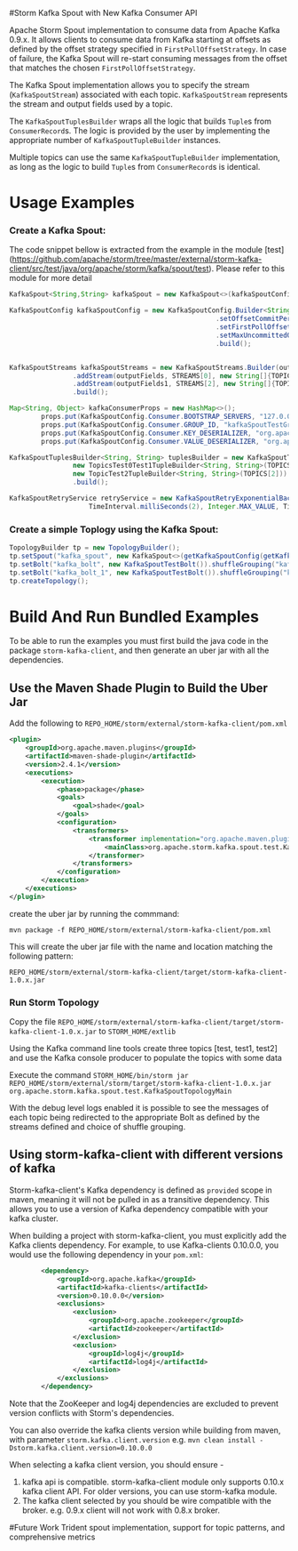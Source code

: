 #Storm Kafka Spout with New Kafka Consumer API

Apache Storm Spout implementation to consume data from Apache Kafka 0.9.x. It allows 
clients to consume data from Kafka starting at offsets as defined by the offset strategy specified in `FirstPollOffsetStrategy`. 
In case of failure, the Kafka Spout will re-start consuming messages from the offset that matches the chosen `FirstPollOffsetStrategy`.

The Kafka Spout implementation allows you to specify the stream (`KafkaSpoutStream`) associated with each topic. `KafkaSpoutStream` represents the stream and output fields used by a topic.

The `KafkaSpoutTuplesBuilder` wraps all the logic that builds `Tuple`s from `ConsumerRecord`s. The logic is provided by the user by implementing the appropriate number of `KafkaSpoutTupleBuilder` instances.

Multiple topics can use the same `KafkaSpoutTupleBuilder` implementation, as long as the logic to build `Tuple`s from `ConsumerRecord`s is identical.

# Usage Examples

### Create a Kafka Spout:

The code snippet bellow is extracted from the example in the module [test] (https://github.com/apache/storm/tree/master/external/storm-kafka-client/src/test/java/org/apache/storm/kafka/spout/test). Please refer to this module for more detail

```java
KafkaSpout<String,String> kafkaSpout = new KafkaSpout<>(kafkaSpoutConfig);

KafkaSpoutConfig kafkaSpoutConfig = new KafkaSpoutConfig.Builder<String, String>(kafkaConsumerProps, kafkaSpoutStreams, tuplesBuilder, retryService)
                                                    .setOffsetCommitPeriodMs(10_000)
                                                    .setFirstPollOffsetStrategy(EARLIEST)
                                                    .setMaxUncommittedOffsets(250)
                                                    .build();


KafkaSpoutStreams kafkaSpoutStreams = new KafkaSpoutStreams.Builder(outputFields, STREAMS[0], new String[]{TOPICS[0], TOPICS[1]})
                .addStream(outputFields, STREAMS[0], new String[]{TOPICS[2]})  // contents of topic test2 sent to test_stream
                .addStream(outputFields1, STREAMS[2], new String[]{TOPICS[2]})  // contents of topic test2 sent to test2_stream
                .build();

Map<String, Object> kafkaConsumerProps = new HashMap<>();
        props.put(KafkaSpoutConfig.Consumer.BOOTSTRAP_SERVERS, "127.0.0.1:9092");
        props.put(KafkaSpoutConfig.Consumer.GROUP_ID, "kafkaSpoutTestGroup");
        props.put(KafkaSpoutConfig.Consumer.KEY_DESERIALIZER, "org.apache.kafka.common.serialization.StringDeserializer");
        props.put(KafkaSpoutConfig.Consumer.VALUE_DESERIALIZER, "org.apache.kafka.common.serialization.StringDeserializer");

KafkaSpoutTuplesBuilder<String, String> tuplesBuilder = new KafkaSpoutTuplesBuilder.Builder<>(
                new TopicsTest0Test1TupleBuilder<String, String>(TOPICS[0], TOPICS[1]),
                new TopicTest2TupleBuilder<String, String>(TOPICS[2]))
                .build();

KafkaSpoutRetryService retryService = new KafkaSpoutRetryExponentialBackoff(new TimeInterval(500, TimeUnit.MICROSECONDS),
                    TimeInterval.milliSeconds(2), Integer.MAX_VALUE, TimeInterval.seconds(10));
```
 
### Create a simple Toplogy using the Kafka Spout:

```java
TopologyBuilder tp = new TopologyBuilder();
tp.setSpout("kafka_spout", new KafkaSpout<>(getKafkaSpoutConfig(getKafkaSpoutStreams())), 1);
tp.setBolt("kafka_bolt", new KafkaSpoutTestBolt()).shuffleGrouping("kafka_spout", STREAMS[0]);
tp.setBolt("kafka_bolt_1", new KafkaSpoutTestBolt()).shuffleGrouping("kafka_spout", STREAMS[2]);
tp.createTopology();
```

# Build And Run Bundled Examples  
To be able to run the examples you must first build the java code in the package `storm-kafka-client`, 
and then generate an uber jar with all the dependencies.

## Use the Maven Shade Plugin to Build the Uber Jar

Add the following to `REPO_HOME/storm/external/storm-kafka-client/pom.xml`
```xml
<plugin>
    <groupId>org.apache.maven.plugins</groupId>
    <artifactId>maven-shade-plugin</artifactId>
    <version>2.4.1</version>
    <executions>
        <execution>
            <phase>package</phase>
            <goals>
                <goal>shade</goal>
            </goals>
            <configuration>
                <transformers>
                    <transformer implementation="org.apache.maven.plugins.shade.resource.ManifestResourceTransformer">
                        <mainClass>org.apache.storm.kafka.spout.test.KafkaSpoutTopologyMain</mainClass>
                    </transformer>
                </transformers>
            </configuration>
        </execution>
    </executions>
</plugin>
```

create the uber jar by running the commmand:

`mvn package -f REPO_HOME/storm/external/storm-kafka-client/pom.xml`

This will create the uber jar file with the name and location matching the following pattern:
 
`REPO_HOME/storm/external/storm-kafka-client/target/storm-kafka-client-1.0.x.jar`

### Run Storm Topology

Copy the file `REPO_HOME/storm/external/storm-kafka-client/target/storm-kafka-client-1.0.x.jar` to `STORM_HOME/extlib`

Using the Kafka command line tools create three topics [test, test1, test2] and use the Kafka console producer to populate the topics with some data 

Execute the command `STORM_HOME/bin/storm jar REPO_HOME/storm/external/storm/target/storm-kafka-client-1.0.x.jar org.apache.storm.kafka.spout.test.KafkaSpoutTopologyMain`

With the debug level logs enabled it is possible to see the messages of each topic being redirected to the appropriate Bolt as defined 
by the streams defined and choice of shuffle grouping.   

## Using storm-kafka-client with different versions of kafka

Storm-kafka-client's Kafka dependency is defined as `provided` scope in maven, meaning it will not be pulled in
as a transitive dependency. This allows you to use a version of Kafka dependency compatible with your kafka cluster.

When building a project with storm-kafka-client, you must explicitly add the Kafka clients dependency. For example, to
use Kafka-clients 0.10.0.0, you would use the following dependency in your `pom.xml`:

```xml
        <dependency>
            <groupId>org.apache.kafka</groupId>
            <artifactId>kafka-clients</artifactId>
            <version>0.10.0.0</version>
            <exclusions>
                <exclusion>
                    <groupId>org.apache.zookeeper</groupId>
                    <artifactId>zookeeper</artifactId>
                </exclusion>
                <exclusion>
                    <groupId>log4j</groupId>
                    <artifactId>log4j</artifactId>
                </exclusion>
            </exclusions>
        </dependency>
```

Note that the ZooKeeper and log4j dependencies are excluded to prevent version conflicts with Storm's dependencies.

You can also override the kafka clients version while building from maven, with parameter `storm.kafka.client.version`
e.g. `mvn clean install -Dstorm.kafka.client.version=0.10.0.0`

When selecting a kafka client version, you should ensure - 
 1. kafka api is compatible. storm-kafka-client module only supports 0.10.x kafka client API. For older versions,
 you can use storm-kafka module.  
 2. The kafka client selected by you should be wire compatible with the broker. e.g. 0.9.x client will not work with 
 0.8.x broker. 

#Future Work
Trident spout implementation, support for topic patterns, and comprehensive metrics
